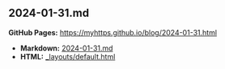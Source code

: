 ## 2024-01-31.md

**GitHub Pages:** https://myhttps.github.io/blog/2024-01-31.html

- **Markdown:** [2024-01-31.md](https://github.com/myhttps/blog/blob/main/2024-01-31.md)
- **HTML:** [_layouts/default.html](https://github.com/myhttps/blog/blob/main/_layouts/default.html)
